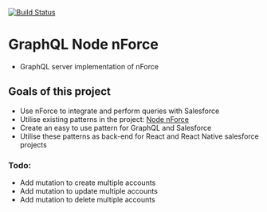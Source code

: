 [![Build Status](https://travis-ci.com/Gurenax/graphql-node-nforce.svg?branch=master)](https://travis-ci.com/Gurenax/graphql-node-nforce/)

# GraphQL Node nForce
- GraphQL server implementation of nForce

## Goals of this project
- Use nForce to integrate and perform queries with Salesforce
- Utilise existing patterns in the project: [Node nForce](https://github.com/Gurenax/node-nforce)
- Create an easy to use pattern for GraphQL and Salesforce
- Utilise these patterns as back-end for React and React Native salesforce projects


### Todo:
- Add mutation to create multiple accounts
- Add mutation to update multiple accounts
- Add mutation to delete multiple accounts